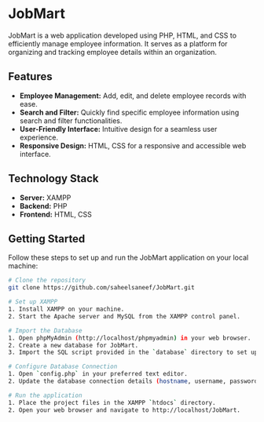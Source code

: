# JobMart

JobMart is a web application developed using PHP, HTML, and CSS to efficiently manage employee information. It serves as a platform for organizing and tracking employee details within an organization.

## Features

- **Employee Management:** Add, edit, and delete employee records with ease.
- **Search and Filter:** Quickly find specific employee information using search and filter functionalities.
- **User-Friendly Interface:** Intuitive design for a seamless user experience.
- **Responsive Design:** HTML, CSS for a responsive and accessible web interface.

## Technology Stack

- **Server:** XAMPP
- **Backend:** PHP
- **Frontend:** HTML, CSS

## Getting Started

Follow these steps to set up and run the JobMart application on your local machine:

```bash
# Clone the repository
git clone https://github.com/saheelsaneef/JobMart.git

# Set up XAMPP
1. Install XAMPP on your machine.
2. Start the Apache server and MySQL from the XAMPP control panel.

# Import the Database
1. Open phpMyAdmin (http://localhost/phpmyadmin) in your web browser.
2. Create a new database for JobMart.
3. Import the SQL script provided in the `database` directory to set up the necessary tables.

# Configure Database Connection
1. Open `config.php` in your preferred text editor.
2. Update the database connection details (hostname, username, password, database name) according to your XAMPP setup.

# Run the application
1. Place the project files in the XAMPP `htdocs` directory.
2. Open your web browser and navigate to http://localhost/JobMart.
